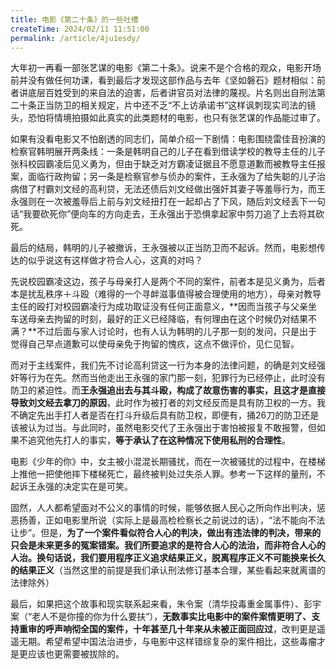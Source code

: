 ```yaml
---
title: 电影《第二十条》的一些吐槽
createTime: 2024/02/11 11:51:00
permalink: /article/4ju1esdy/
---
```


大年初一再看一部张艺谋的电影《第二十条》。说来不是个合格的观众，电影开场前并没有做任何功课，看到最后才发现这部作品与去年《坚如磐石》题材相似：前者讲底层百姓受到的来自法的迫害，后者讲官员对法律的蔑视。片名则出自刑法第二十条正当防卫的相关规定，片中还不乏“不上访承诺书”这样讽刺现实司法的镜头，恐怕将情境拍摄如此真实的此类题材的电影，也只有张艺谋的作品能过审了。

如果有没看电影又不怕剧透的同志们，简单介绍一下剧情：电影围绕雷佳音扮演的检察官韩明展开两条线：一条是韩明自己的儿子在看到借读学校的教导主任的儿子张科校园霸凌后见义勇为，但由于缺乏对方霸凌证据且不愿意道歉而被教导主任报案，面临行政拘留；另一条是检察官参与侦办的案件，王永强为了给失聪的儿子治病借了村霸刘文经的高利贷，无法还债后刘文经做出强奸其妻子等羞辱行为，而王永强则在一次被羞辱后上前与刘文经扭打在一起却占了下风，随后刘文经丢下一句话“我要砍死你”便向车的方向走去，王永强出于恐惧拿起家中剪刀追了上去将其砍死。

最后的结局，韩明的儿子被撤诉，王永强被以正当防卫而不起诉。然而，电影想传达的似乎说这有这样做才符合人心，这真的对吗？

先说校园霸凌这边，孩子与母亲打人是两个不同的案件，前者本是见义勇为，后者本是扰乱秩序＋斗殴（难得的一个寻衅滋事值得被合理使用的地方），母亲对教导主任的殴打对校园霸凌行为成功取证没有任何正面意义，**因而当孩子与父亲坐车送母亲去拘留的时刻，最好的正义已经降临，有何理由在这个时候仍对结果不满？**不过后面与家人讨论时，也有人认为韩明的儿子那一刻的发问，只是出于觉得自己早点道歉可以使母亲免于拘留的愧疚，这点不做评价，见仁见智。

而对于主线案件，我们先不讨论高利贷这一行为本身的法律问题，的确是刘文经强奸等行为在先。然而当他走出王永强的家门那一刻，犯罪行为已经停止，此时没有防卫的紧迫性。而**王永强追出去与其斗殴，构成了故意伤害的事实，且这才是直接导致刘文经去拿刀的原因**，此时作为被打者的刘文经反而是具有防卫权的一方。我不确定先出手打人者是否在打斗升级后具有防卫权，即便有，捅26刀的防卫还是该被认为过当。与此同时，虽然电影交代了王永强出于害怕被报复不敢报警，但如果不追究他先打人的事实，**等于承认了在这种情况下使用私刑的合理性**。

电影《少年的你》中，女主被小混混长期骚扰，而在一次被骚扰的过程中，在楼梯上推他一把使他摔下楼梯死亡，最终被判处过失杀人罪。参考一下这样的量刑，不起诉王永强的决定实在是可笑。

固然，人人都希望面对不公义的事情的时候，能够依据人民心之所向作出判决，惩恶扬善，正如电影里所说（实际上是最高检检察长之前说过的话），“法不能向不法让步”。但是，**为了一个案件看似符合人心的判决，做出有违法律的判决，带来的只会是未来更多的冤案错案。我们所要追求的是符合人心的法治，而非符合人心的人治。换句话说，我们要用程序正义追求结果正义，脱离程序正义不可能换来长久的结果正义**（当然这里的前提是我们承认刑法修订基本合理，某些看起来就离谱的法律除外）

最后，如果把这个故事和现实联系起来看，朱令案（清华投毒重金属事件）、彭宇案（“老人不是你撞的你为什么要扶”），**无数事实比电影中的案件案情更明了、支持重审的呼声响彻全国的案件，十年甚至几十年来从未被正面回应过**，改判更是遥遥无期。希望希望中国法治进步，与电影中这样错综复杂的案件相比，这些毒瘤才是更应该也更需要被拔除的。
